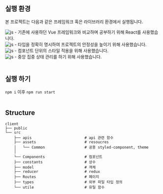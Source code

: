 ## 실행 환경

본 프로젝트는 다음과 같은 프레임워크 혹은 라이브러리 환경에서 실행됩니다.

![js](https://img.shields.io/badge/React-20232A?style=for-the-badge&logo=react&logoColor=61DAFB) - 기존에 사용하던 Vue 프레임워크와 비교하며 공부하기 위해 React를 사용했습니다.<br/>
![js](https://img.shields.io/badge/TypeScript-007ACC?style=for-the-badge&logo=typescript&logoColor=white) - 타입을 정확히 명시하여 프로젝트의 안정성을 높이기 위해 사용했습니다.<br/>
![js](https://img.shields.io/badge/styled--components-DB7093?style=for-the-badge&logo=styled-components&logoColor=white) - 컴포넌트 단위의 스타일 적용을 위해 사용했습니다.<br/>
![js](https://img.shields.io/badge/Redux-593D88?style=for-the-badge&logo=redux&logoColor=white) - 중앙 집중 상태 관리를 하기 위해 사용했습니다.
<br/>
<br/>
## 실행 하기

`npm i` 이후 `npm run start`
<br/>
<br/>
## Structure

```
client
├── public                          
└── src
    ├── apis                        # api 관련 함수
    ├── assets                      # resoucres
    │   └── Common                  # 공용 styled-component, theme
    │            
    └── Components                  # 컴포넌트      
    ├── constants                   # 상수
    ├── model                       # 객체
    ├── reducer                     # redux
    ├── Routes                      # 페이지
    ├── types                       # 외부 파일 타입 정의
    └── utile                       # 유틸 함수    

```
<br/>
<br/>

